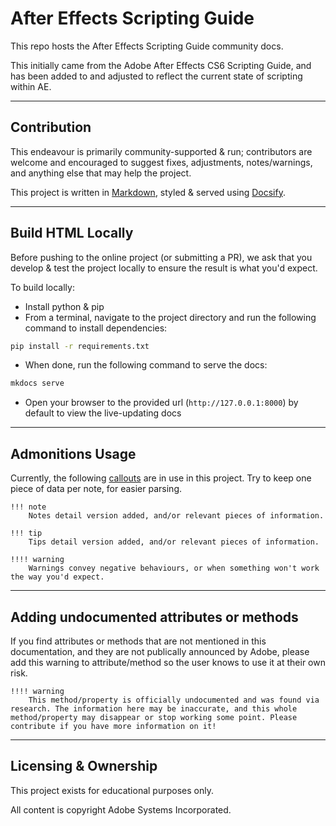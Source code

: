 # After Effects Scripting Guide

This repo hosts the After Effects Scripting Guide community docs.

This initially came from the Adobe After Effects CS6 Scripting Guide, and has been added to and adjusted to reflect the current state of scripting within AE.

---

## Contribution

This endeavour is primarily community-supported & run; contributors are welcome and encouraged to suggest fixes, adjustments, notes/warnings, and anything else that may help the project.

This project is written in [Markdown](https://en.wikipedia.org/wiki/Markdown), styled & served using [Docsify](https://docsify.js.org).

---

## Build HTML Locally

Before pushing to the online project (or submitting a PR), we ask that you develop & test the project locally to ensure the result is what you'd expect.

To build locally:

- Install python & pip
- From a terminal, navigate to the project directory and run the following command to install dependencies:
```sh
pip install -r requirements.txt
```
- When done, run the following command to serve the docs:
```sh
mkdocs serve
```
- Open your browser to the provided url (`http://127.0.0.1:8000`) by default to view the live-updating docs

---

## Admonitions Usage

Currently, the following [callouts](https://docsify.js.org/#/helpers?id=important-content) are in use in this project. Try to keep one piece of data per note, for easier parsing.

```
!!! note
    Notes detail version added, and/or relevant pieces of information.

!!! tip
    Tips detail version added, and/or relevant pieces of information.

!!!! warning
    Warnings convey negative behaviours, or when something won't work the way you'd expect.
```

---

## Adding undocumented attributes or methods

If you find attributes or methods that are not mentioned in this documentation, and they are not publically announced by Adobe, please add this warning to attribute/method so the user knows to use it at their own risk.

```
!!!! warning
    This method/property is officially undocumented and was found via research. The information here may be inaccurate, and this whole method/property may disappear or stop working some point. Please contribute if you have more information on it!
```

---

## Licensing & Ownership

This project exists for educational purposes only.

All content is copyright Adobe Systems Incorporated.
